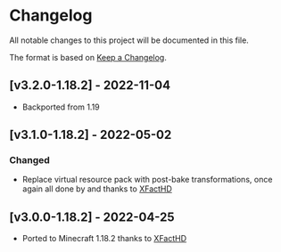 # Changelog
All notable changes to this project will be documented in this file.

The format is based on [Keep a Changelog].

## [v3.2.0-1.18.2] - 2022-11-04
- Backported from 1.19

## [v3.1.0-1.18.2] - 2022-05-02
### Changed
- Replace virtual resource pack with post-bake transformations, once again all done by and thanks to [XFactHD]

## [v3.0.0-1.18.2] - 2022-04-25
- Ported to Minecraft 1.18.2 thanks to [XFactHD]

[Keep a Changelog]: https://keepachangelog.com/en/1.0.0/
[XFactHD]: https://www.curseforge.com/members/xfacthd